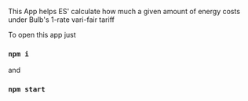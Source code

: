 This App helps ES' calculate how much a given amount of energy costs under Bulb's 1-rate vari-fair tariff 

To open this app just

### `npm i`

and 

### `npm start`